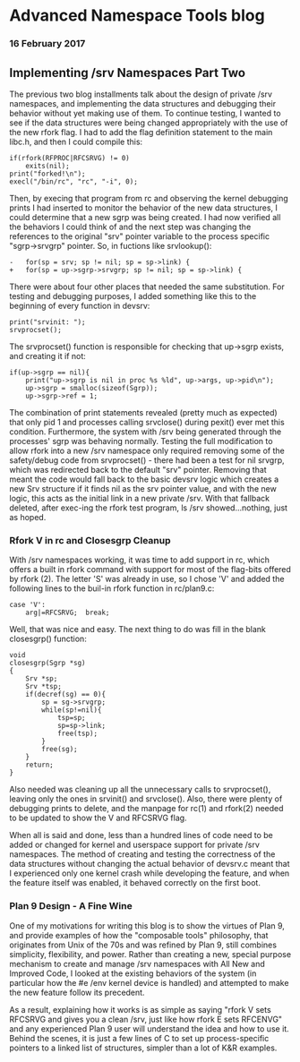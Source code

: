 # Advanced Namespace Tools blog

### 16 February 2017

## Implementing /srv Namespaces Part Two

The previous two blog installments talk about the design of private /srv namespaces, and implementing the data structures and debugging their behavior without yet making use of them. To continue testing, I wanted to see if the data structures were being changed appropriately with the use of the new rfork flag. I had to add the flag definition statement to the main libc.h, and then I could compile this:

	if(rfork(RFPROC|RFCSRVG) != 0)
		exits(nil);
	print("forked!\n");
	execl("/bin/rc", "rc", "-i", 0);

Then, by execing that program from rc and observing the kernel debugging prints I had inserted to monitor the behavior of the new data structures, I could determine that a new sgrp was being created. I had now verified all the behaviors I could think of and the next step was changing the references to the original "srv" pointer variable to the process specific "sgrp->srvgrp" pointer. So, in fuctions like srvlookup():

	-	for(sp = srv; sp != nil; sp = sp->link) {
	+	for(sp = up->sgrp->srvgrp; sp != nil; sp = sp->link) {

There were about four other places that needed the same substitution. For testing and debugging purposes, I added something like this to the beginning of every function in devsrv:

	print("srvinit: ");
	srvprocset();

The srvprocset() function is responsible for checking that up->sgrp exists, and creating it if not:

	if(up->sgrp == nil){
		print("up->sgrp is nil in proc %s %ld", up->args, up->pid\n");
		up->sgrp = smalloc(sizeof(Sgrp));
		up->sgrp->ref = 1;

The combination of print statements revealed (pretty much as expected) that only pid 1 and processes calling srvclose() during pexit() ever met this condition. Furthermore, the system with /srv being generated through the processes' sgrp was behaving normally. Testing the full modification to allow rfork into a new /srv namespace only required removing some of the safety/debug code from srvprocset() - there had been a test for nil srvgrp, which was redirected back to the default "srv" pointer. Removing that meant the code would fall back to the basic devsrv logic which creates a new Srv structure if it finds nil as the srv pointer value, and with the new logic, this acts as the initial link in a new private /srv. With that fallback deleted, after exec-ing the rfork test program, ls /srv showed...nothing, just as hoped.

### Rfork V in rc and Closesgrp Cleanup

With /srv namespaces working, it was time to add support in rc, which offers a built in rfork command with support for most of the flag-bits offered by rfork (2). The letter 'S' was already in use, so I chose 'V' and added the following lines to the buil-in rfork function in rc/plan9.c:

	case 'V':
		arg|=RFCSRVG;  break;

Well, that was nice and easy. The next thing to do was fill in the blank closesgrp() function:

	void
	closesgrp(Sgrp *sg)
	{
		Srv *sp;
		Srv *tsp;
		if(decref(sg) == 0){
			sp = sg->srvgrp;
			while(sp!=nil){
				tsp=sp;
				sp=sp->link;
				free(tsp);
			}
			free(sg);
		}
		return;
	}

Also needed was cleaning up all the unnecessary calls to srvprocset(), leaving only the ones in srvinit() and srvclose(). Also, there were plenty of debugging prints to delete, and the manpage for rc(1) and rfork(2) needed to be updated to show the V and RFCSRVG flag.

When all is said and done, less than a hundred lines of code need to be added or changed for kernel and userspace support for private /srv namespaces. The method of creating and testing the correctness of the data structures without changing the actual behavior of devsrv.c meant that I experienced only one kernel crash while developing the feature, and when the feature itself was enabled, it behaved correctly on the first boot.

### Plan 9 Design - A Fine Wine

One of my motivations for writing this blog is to show the virtues of Plan 9, and provide examples of how the "composable tools" philosophy, that originates from Unix of the 70s and was refined by Plan 9, still combines simplicity, flexibility, and power. Rather than creating a new, special purpose mechanism to create and manage /srv namespaces with All New and Improved Code, I looked at the existing behaviors of the system (in particular how the #e /env kernel device is handled) and attempted to make the new feature follow its precedent. 

As a result, explaining how it works is as simple as saying "rfork V sets RFCSRVG and gives you a clean /srv, just like how rfork E sets RFCENVG" and any experienced Plan 9 user will understand the idea and how to use it. Behind the scenes, it is just a few lines of C to set up process-specific pointers to a linked list of structures, simpler than a lot of K&R examples.
